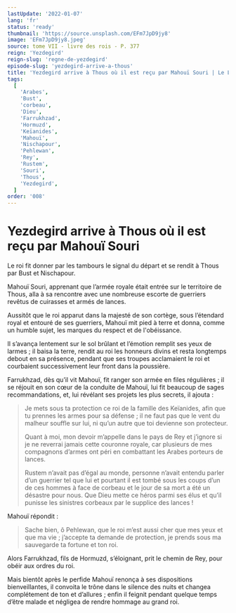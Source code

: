 ```yaml
---
lastUpdate: '2022-01-07'
lang: 'fr'
status: 'ready'
thumbnail: 'https://source.unsplash.com/EFm7JpD9jy8'
image: 'EFm7JpD9jy8.jpeg'
source: tome VII - livre des rois - P. 377
reign: 'Yezdegird'
reign-slug: 'regne-de-yezdegird'
episode-slug: 'yezdegird-arrive-a-thous'
title: 'Yezdegird arrive à Thous où il est reçu par Mahouï Souri | Le Livre des Rois | Shâhnâmeh'
tags:
  [
    'Arabes',
    'Bust',
    'corbeau',
    'Dieu',
    'Farrukhzad',
    'Hormuzd',
    'Keïanides',
    'Mahouï',
    'Nischapour',
    'Pehlewan',
    'Rey',
    'Rustem',
    'Souri',
    'Thous',
    'Yezdegird',
  ]
order: '008'
---
```


<!-- LTeX: language=fr -->

# Yezdegird arrive à Thous où il est reçu par Mahouï Souri

Le roi fit donner par les tambours le signal du départ et se rendit à Thous par Bust et Nischapour.

Mahouï Souri, apprenant que l’armée royale était entrée sur le territoire de Thous, alla à sa rencontre avec une nombreuse escorte de guerriers revêtus de cuirasses et armés de lances.

Aussitôt que le roi apparut dans la majesté de son cortège, sous l’étendard royal et entouré de ses guerriers, Mahouï mit pied à terre et donna, comme un humble sujet, les marques du respect et de l'obéissance.

Il s’avança lentement sur le sol brûlant et l’émotion remplit ses yeux de larmes ; il baisa la terre, rendit au roi les honneurs divins et resta longtemps debout en sa présence, pendant que ses troupes acclamaient le roi et courbaient successivement leur front dans la poussière.

Farrukhzad, dès qu’il vit Mahouï, fit ranger son armée en files régulières ; il se réjouit en son cœur de la conduite de Mahouï, lui fit beaucoup de sages recommandations, et, lui révélant ses projets les plus secrets, il ajouta :

> Je mets sous ta protection ce roi de la famille des Keïanides, afin que tu prennes les armes pour sa défense ; il ne faut pas que le vent du malheur souffle sur lui, ni qu’un autre que toi devienne son protecteur.
>
> Quant à moi, mon devoir m’appelle dans le pays de Rey et j’ignore si je ne reverrai jamais cette couronne royale, car plusieurs de mes compagnons d’armes ont péri en combattant les Arabes porteurs de lances.
>
> Rustem n’avait pas d’égal au monde, personne n’avait entendu parler d’un guerrier tel que lui et pourtant il est tombé sous les coups d’un de ces hommes à face de corbeau et le jour de sa mort a été un désastre pour nous.
> Que Dieu mette ce héros parmi ses élus et qu’il punisse les sinistres corbeaux par le supplice des lances !

Mahouï répondit :

> Sache bien, ô Pehlewan, que le roi m’est aussi cher que mes yeux et que ma vie ; j’accepte ta demande de protection, je prends sous ma sauvegarde ta fortune et ton roi.

Alors Farrukhzad, fils de Hormuzd, s’éloignant, prit le chemin de Rey, pour obéir aux ordres du roi.

Mais bientôt après le perfide Mahouï renonça à ses dispositions bienveillantes, il convoita le trône dans le silence des nuits et changea complétement de ton et d’allures ; enfin il feignit pendant quelque temps d’être malade et négligea de rendre hommage au grand roi.
